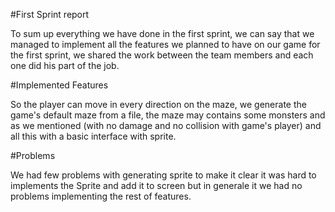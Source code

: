 #First Sprint report

To sum up everything we have done in the first sprint, we can
say that we managed to implement all the features we planned
to have on our game for the first sprint, we shared the work
between the team members and each one did his part of the job.


#Implemented Features

So the player can move in every direction on the maze, we generate
the game's default maze from a file, the maze may contains some 
monsters and as we mentioned (with no damage and no collision
with game's player) and all this with a basic interface with sprite.


#Problems

We had few problems with generating sprite to make it clear 
it was hard to implements the Sprite and add it to screen but in generale
it we had no problems implementing the rest of features.

